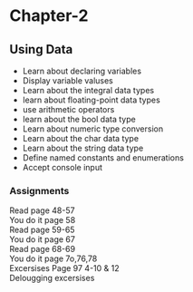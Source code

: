 # Chapter-2
<h2>Using Data</h2>

<ul>

<li>Learn about declaring variables</li>
<li> Display variable valuses</li>
<li> Learn about the integral data types</li>
<li> learn about floating-point data types</li>
<li> use arithmetic operators</li>
<li> learn about the bool data type</li>
<li> Learn about numeric type conversion</li>
<li> Learn about the char data type</li>
<li> Learn about the string data type</li>
<li> Define named constants and enumerations</li>
<li> Accept console input</li>
</ul>
<h3>Assignments</h3>

Read page 48-57 <br>
You do it page 58 <br>
Read page 59-65 <br>
You do it page 67 <br>
Read page 68-69 <br>
You do it page 7o,76,78 <br>
Excersises Page 97 4-10 & 12 <br>
Delougging excersises 
